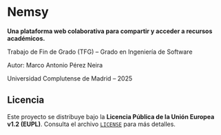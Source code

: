 # Nemsy

**Una plataforma web colaborativa para compartir y acceder a recursos académicos.**

Trabajo de Fin de Grado (TFG) – Grado en Ingeniería de Software

Autor: Marco Antonio Pérez Neira

Universidad Complutense de Madrid – 2025

## Licencia
Este proyecto se distribuye bajo la **Licencia Pública de la Unión Europea v1.2 (EUPL)**.
Consulta el archivo [`LICENSE`](./LICENSE) para más detalles.
